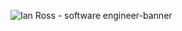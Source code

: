 ![Ian Ross - software engineer-banner](https://user-images.githubusercontent.com/92543573/185028032-4e0665a1-6484-4ee2-aac0-17dc2d791f50.png)
